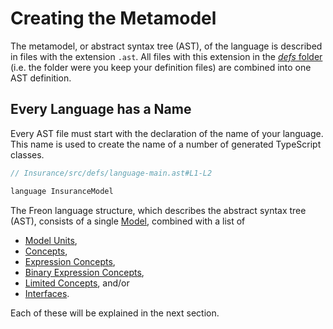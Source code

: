 <script>
    import Note from "$lib/notes/Note.svelte";
</script>

# Creating the Metamodel

The metamodel, or abstract syntax tree (AST), of the language is described in files with the extension `.ast`.
All files with this extension in the [_defs_ folder](/Documentation/Overview/Getting_Started#template-project-startup-3) (i.e. the folder were you keep your definition files)
are combined into one AST definition.

## Every Language has a Name

Every AST file must start with the declaration of the name of your language. This name is used
to create the name of a number of generated TypeScript classes.

```proto
// Insurance/src/defs/language-main.ast#L1-L2

language InsuranceModel

```

The Freon language structure, which describes the abstract syntax tree (AST), consists of
a single [Model](/Documentation/Creating_the_Metamodel/Language_Structure#Model), 
combined with a list of 
- [Model Units](/Documentation/Creating_the_Metamodel/Language_Structure#Model_Unit),
- [Concepts](/Documentation/Creating_the_Metamodel/Language_Structure#Concept),
- [Expression Concepts](/Documentation/Creating_the_Metamodel/Language_Structure#Expression_Concept),
- [Binary Expression Concepts](/Documentation/Creating_the_Metamodel/Language_Structure#Binary_Expression_Concept),
- [Limited Concepts](/Documentation/Creating_the_Metamodel/Language_Structure#Limited_Concept), and/or
- [Interfaces](/Documentation/Creating_the_Metamodel/Language_Structure#Interface).

Each of these will be explained in the next section.

